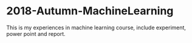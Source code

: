 # 2018-Autumn-MachineLearning
This is my experiences in machine learning course, include experiment, power point and report.
